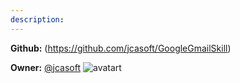```yaml
---
description: 
---
```



**Github:** (https://github.com/jcasoft/GoogleGmailSkill)

**Owner:** [@jcasoft](https://github.com/jcasoft) ![avatart](https://avatars0.githubusercontent.com/u/2822015?v=4)

